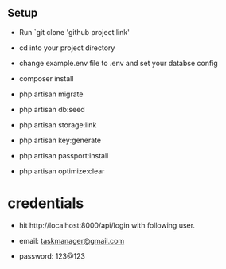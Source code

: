 

## Setup


- Run `git clone 'github project link'
- cd into your project directory

 
- change example.env file to .env and set your databse config

- composer install
- php artisan migrate
- php artisan db:seed
- php artisan storage:link
- php artisan key:generate
- php artisan passport:install

- php artisan optimize:clear


# credentials
 - hit http://localhost:8000/api/login with following user.

 - email: taskmanager@gmail.com
 - password: 123@123 

